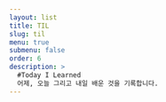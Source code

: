 ```yaml
---
layout: list
title: TIL
slug: til
menu: true
submenu: false
order: 6
description: >
  #Today I Learned
  어제, 오늘 그리고 내일 배운 것을 기록합니다.
---
```


